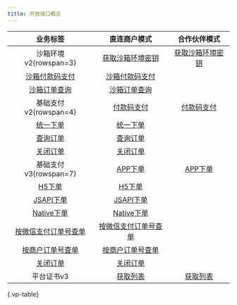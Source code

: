 ```yaml
---
title: 开放接口概览
---
```


| 业务标签 | 直连商户模式 | 合作伙伴模式
| :----: | :------: | :--------:
| 沙箱环境v2{rowspan=3} | [获取沙箱环境密钥](/openapi/v2/xdc/apiv2getsignkey/sign/getsignkey) | [获取沙箱环境密钥](/openapi/v2/xdc/apiv2getsignkey/sign/getsignkey)
| [沙箱付款码支付](/openapi/v2/xdc/apiv2sandbox/pay/micropay) | [沙箱付款码支付](/openapi/v2/xdc/apiv2sandbox/pay/micropay)
| [沙箱订单查询](/openapi/v2/xdc/apiv2sandbox/pay/orderquery) | [沙箱订单查询](/openapi/v2/xdc/apiv2sandbox/pay/orderquery)
| 基础支付v2{rowspan=4} | [付款码支付](/openapi/v2/pay/micropay) | [付款码支付](/openapi/v2/pay/micropay)
| [统一下单](/openapi/v2/pay/unifiedorder) | [统一下单](/openapi/v2/pay/unifiedorder)
| [查询订单](/openapi/v2/pay/orderquery) | [查询订单](/openapi/v2/pay/orderquery)
| [关闭订单](/openapi/v2/pay/closeorder) | [关闭订单](/openapi/v2/pay/closeorder)
| 基础支付v3{rowspan=7} | [APP下单](/openapi/v3/pay/transactions/app) | [APP下单](/openapi/v3/pay/partner/transactions/app)
| [H5下单](/openapi/v3/pay/transactions/h5) | [H5下单](/openapi/v3/pay/partner/transactions/h5)
| [JSAPI下单](/openapi/v3/pay/transactions/jsapi) | [JSAPI下单](/openapi/v3/pay/partner/transactions/jsapi)
| [Native下单](/openapi/v3/pay/transactions/native) | [Native下单](/openapi/v3/pay/partner/transactions/native)
| [按微信支付订单号查单](/openapi/v3/pay/transactions/id/{transaction_id}) | [按微信支付订单号查单](/openapi/v3/pay/partner/transactions/id/{transaction_id})
| [按商户订单号查单](/openapi/v3/pay/transactions/out-trade-no/{out_trade_no}) | [按商户订单号查单](/openapi/v3/pay/partner/transactions/out-trade-no/{out_trade_no})
| [关闭订单](/openapi/v3/pay/transactions/out-trade-no/{out_trade_no}/close) | [关闭订单](/openapi/v3/pay/partner/transactions/out-trade-no/{out_trade_no}/close)
| 平台证书v3 | [获取列表](/openapi/v3/certificates) | [获取列表](/openapi/v3/certificates)

{.vp-table}

<style>
  .vp-table tbody td:empty {display:none}
</style>
